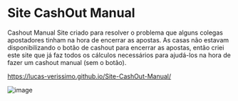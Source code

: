 # Site CashOut Manual
 Cashout Manual
Site criado para resolver o problema que alguns colegas apostadores tinham na hora de encerrar as apostas. As casas não estavam disponibilizando o botão de cashout para encerrar as apostas, então criei este site que já faz todos os cálculos necessários para ajudá-los na hora de fazer um cashout manual (sem o botão).

https://lucas-verissimo.github.io/Site-CashOut-Manual/

![image](https://user-images.githubusercontent.com/77354697/125280782-dabddd00-e2eb-11eb-830c-31ad61e9d26b.png)
